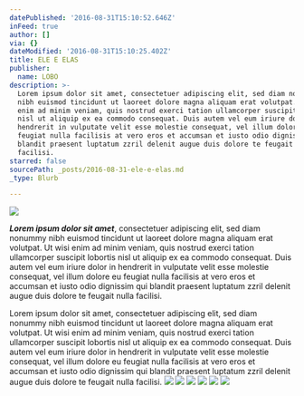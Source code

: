 ```yaml
---
datePublished: '2016-08-31T15:10:52.646Z'
inFeed: true
author: []
via: {}
dateModified: '2016-08-31T15:10:25.402Z'
title: ELE E ELAS
publisher:
  name: LOBO
description: >-
  Lorem ipsum dolor sit amet, consectetuer adipiscing elit, sed diam nonummy
  nibh euismod tincidunt ut laoreet dolore magna aliquam erat volutpat. Ut wisi
  enim ad minim veniam, quis nostrud exerci tation ullamcorper suscipit lobortis
  nisl ut aliquip ex ea commodo consequat. Duis autem vel eum iriure dolor in
  hendrerit in vulputate velit esse molestie consequat, vel illum dolore eu
  feugiat nulla facilisis at vero eros et accumsan et iusto odio dignissim qui
  blandit praesent luptatum zzril delenit augue duis dolore te feugait nulla
  facilisi.
starred: false
sourcePath: _posts/2016-08-31-ele-e-elas.md
_type: Blurb

---
```

![](https://the-grid-user-content.s3-us-west-2.amazonaws.com/f9ee5c43-f6b7-45ca-a16c-cbfa7b43a2e7.jpg)

_**Lorem ipsum dolor sit amet**_, consectetuer adipiscing elit, sed diam nonummy nibh euismod tincidunt ut laoreet dolore magna aliquam erat volutpat. Ut wisi enim ad minim veniam, quis nostrud exerci tation ullamcorper suscipit lobortis nisl ut aliquip ex ea commodo consequat. Duis autem vel eum iriure dolor in hendrerit in vulputate velit esse molestie consequat, vel illum dolore eu feugiat nulla facilisis at vero eros et accumsan et iusto odio dignissim qui blandit praesent luptatum zzril delenit augue duis dolore te feugait nulla facilisi.

Lorem ipsum dolor sit amet, consectetuer adipiscing elit, sed diam nonummy nibh euismod tincidunt ut laoreet dolore magna aliquam erat volutpat. Ut wisi enim ad minim veniam, quis nostrud exerci tation ullamcorper suscipit lobortis nisl ut aliquip ex ea commodo consequat. Duis autem vel eum iriure dolor in hendrerit in vulputate velit esse molestie consequat, vel illum dolore eu feugiat nulla facilisis at vero eros et accumsan et iusto odio dignissim qui blandit praesent luptatum zzril delenit augue duis dolore te feugait nulla facilisi.
![](https://the-grid-user-content.s3-us-west-2.amazonaws.com/54d77b09-02fc-4001-bda5-43813e6ab50b.jpg)
![](https://the-grid-user-content.s3-us-west-2.amazonaws.com/bce0e521-b37b-42fb-904a-85970531e86c.jpg)
![](https://the-grid-user-content.s3-us-west-2.amazonaws.com/1a4c9b0e-49f2-4fff-abd7-2248dc19cbec.jpg)
![](https://the-grid-user-content.s3-us-west-2.amazonaws.com/8a789a00-c7c5-4111-829b-478d331b8281.jpg)
![](https://the-grid-user-content.s3-us-west-2.amazonaws.com/5a570baa-2e9a-4cb8-802b-63df2352986f.jpg)
![](https://the-grid-user-content.s3-us-west-2.amazonaws.com/1791a8a1-7776-4a3f-8d04-0d560515113b.jpg)